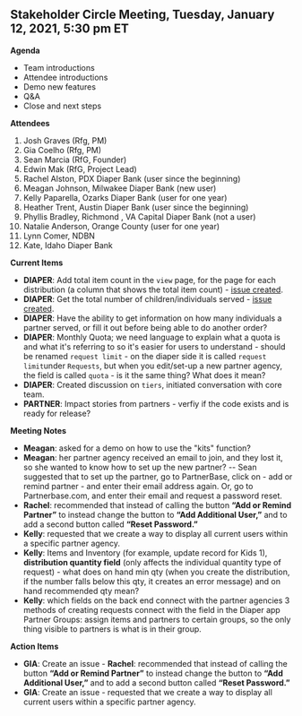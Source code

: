 
## Stakeholder Circle Meeting, Tuesday, January 12, 2021, 5:30 pm ET

**Agenda**

- Team introductions
- Attendee introductions
- Demo new features
- Q&A
- Close and next steps

**Attendees**

1. Josh Graves (Rfg, PM)
2. Gia Coelho (Rfg, PM)
3. Sean Marcia (RfG, Founder)
4. Edwin Mak (RfG, Project Lead)
5. Rachel Alston, PDX Diaper Bank (user since the beginning)
6. Meagan Johnson, Milwakee Diaper Bank (new user)
7. Kelly Paparella, Ozarks Diaper Bank (user for one year)
8. Heather Trent, Austin Diaper Bank (user since the beginning)
9. Phyllis Bradley, Richmond , VA Capital Diaper Bank (not a user)
10. Natalie Anderson, Orange County (user for one year)
11. Lynn Comer, NDBN
12. Kate, Idaho Diaper Bank


**Current Items**

- **DIAPER**: Add total item count in the `view` page, for the page for each distribution (a column that shows the total item count) - [issue created](https://github.com/rubyforgood/diaper/issues/2066).
- **DIAPER**: Get the total number of children/individuals served - [issue created](https://github.com/rubyforgood/diaper/issues/2073).
- **DIAPER**: Have the ability to get information on how many individuals a partner served, or fill it out before being able to do another order? 
- **DIAPER**: Monthly Quota; we need language to explain what a quota is and what it's referring to so it's easier for users to understand - should be renamed `request limit` - on the diaper side it is called `request limit`under `Requests`, but when you edit/set-up a new partner agency, the field is called `quota` - is it the same thing? What does it mean? 
- **DIAPER**: Created discussion on `tiers`, initiated conversation with core team.
- **PARTNER**: Impact stories from partners - verfiy if the code exists and is ready for release?

**Meeting Notes**

- **Meagan**: asked for a demo on how to use the "kits" function? 
- **Meagan**: her partner agency received an email to join, and they lost it, so she wanted to know how to set up the new partner? -- Sean suggested that to set up the partner, go to PartnerBase, click on - add or remind partner - and enter their email address again. Or, go to Partnerbase.com, and enter their email and request a password reset. 
- **Rachel**: recommended that instead of calling the button **“Add or Remind Partner”** to instead change the button to **“Add Additional User,”** and to add a second button called **“Reset Password.”**
- **Kelly**: requested that we create a way to display all current users within a specific partner agency. 
- **Kelly**: Items and Inventory (for example, update record for Kids 1), **distribution quantity field** (only affects the individual quantity type of request) - what does on hand min qty (when you create the distribution, if the number falls below this qty, it creates an error message) and on hand recommended qty mean?
- **Kelly**: which fields on the back end connect with the partner agencies 3 methods of creating requests connect with the field in the Diaper app
Partner Groups: assign items and partners to certain groups, so the only thing visible to partners is what is in their group.

**Action Items**

- **GIA**: Create an issue - **Rachel**: recommended that instead of calling the button **“Add or Remind Partner”** to instead change the button to **“Add Additional User,”** and to add a second button called **“Reset Password.”**
- **GIA**: Create an issue - requested that we create a way to display all current users within a specific partner agency. 
